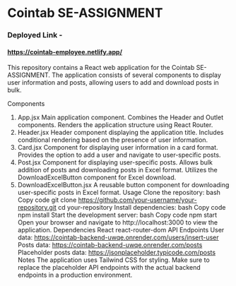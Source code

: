 # Cointab SE-ASSIGNMENT
### Deployed Link - 
#### https://cointab-employee.netlify.app/

This repository contains a React web application for the Cointab SE-ASSIGNMENT. The application consists of several components to display user information and posts, allowing users to add and download posts in bulk.

Components
1. App.jsx
Main application component.
Combines the Header and Outlet components.
Renders the application structure using React Router.
2. Header.jsx
Header component displaying the application title.
Includes conditional rendering based on the presence of user information.
3. Card.jsx
Component for displaying user information in a card format.
Provides the option to add a user and navigate to user-specific posts.
4. Post.jsx
Component for displaying user-specific posts.
Allows bulk addition of posts and downloading posts in Excel format.
Utilizes the DownloadExcelButton component for Excel download.
5. DownloadExcelButton.jsx
A reusable button component for downloading user-specific posts in Excel format.
Usage
Clone the repository:
bash
Copy code
git clone https://github.com/your-username/your-repository.git
cd your-repository
Install dependencies:
bash
Copy code
npm install
Start the development server:
bash
Copy code
npm start
Open your browser and navigate to http://localhost:3000 to view the application.
Dependencies
React
react-router-dom
API Endpoints
User data: https://cointab-backend-uwqe.onrender.com/users/insert-user
Posts data: https://cointab-backend-uwqe.onrender.com/posts
Placeholder posts data: https://jsonplaceholder.typicode.com/posts
Notes
The application uses Tailwind CSS for styling.
Make sure to replace the placeholder API endpoints with the actual backend endpoints in a production environment.
